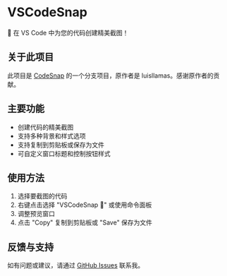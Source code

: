# VSCodeSnap

📸 在 VS Code 中为您的代码创建精美截图！

## 关于此项目

此项目是 [CodeSnap](https://github.com/luisllamasbinaburo/VSCodeSnap) 的一个分支项目，原作者是 luisllamas。感谢原作者的贡献。

## 主要功能

- 创建代码的精美截图
- 支持多种背景和样式选项
- 支持复制到剪贴板或保存为文件
- 可自定义窗口标题和控制按钮样式

## 使用方法

1. 选择要截图的代码
2. 右键点击选择 "VSCodeSnap 📸" 或使用命令面板
3. 调整预览窗口
4. 点击 "Copy" 复制到剪贴板或 "Save" 保存为文件

## 反馈与支持

如有问题或建议，请通过 [GitHub Issues](https://github.com/ganmaojun1/vscodesnap/issues) 联系我。
